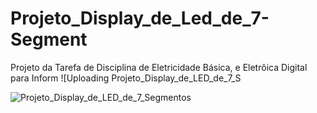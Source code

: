 # Projeto_Display_de_Led_de_7-Segment
Projeto da Tarefa de Disciplina de Eletricidade Básica, e Eletrôica Digital para Inform
![Uploading Projeto_Display_de_LED_de_7_S

![Projeto_Display_de_LED_de_7_Segmentos](https://github.com/user-attachments/assets/9eec8055-4d3a-4ee0-8d12-18627fa1eed5)
